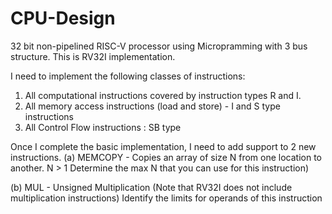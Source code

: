 # CPU-Design

32 bit non-pipelined RISC-V processor using Micropramming with 3 bus structure.  This is RV32I implementation. 

I need to implement the following classes of instructions:

1.  All computational instructions covered by instruction types R and I. 
2. All memory access instructions (load and store) - I and S type instructions
3.  All Control Flow instructions :  SB type

Once I complete the basic implementation,  I need to add support to 2 new instructions. 
(a) MEMCOPY - Copies an array of size N from one location to another. N > 1 
Determine the max N that you can use for this instruction)

(b) MUL - Unsigned Multiplication (Note that RV32I does not include multiplication instructions)
Identify the limits for operands of this instruction 
